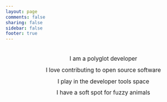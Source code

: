 ```yaml
---
layout: page
comments: false
sharing: false
sidebar: false
footer: true
---
```


<ul style="list-style-type:  none; text-align: center; margin: 2em 0 2em; line-height: 200%; white-space: nowrap; font-size: 1.1em;">
    <li>I am a polyglot developer</li>
    <li>I love contributing to open source software</li>
    <li>I play in the developer tools space</li>
    <li>I have a soft spot for fuzzy animals</li>
</ul>

<div class="social-media">
    <a href="https://github.com/carolynvs" class="fa fa-github fa-2x" title="GitHub"></a>
    <a href="https://www.linkedin.com/in/vanslyck" class="fa fa-linkedin fa-2x" title="LinkedIn"></a>
    <a href="https://stackoverflow.com/cv/carolynvs" class="fa fa-signal fa-2x fa-stackexchange" title="StackOverflow"></a>
    <a href="https://twitter.com/carolynvs" class="fa fa-twitter fa-2x" title="Twitter"></a>
</div>
